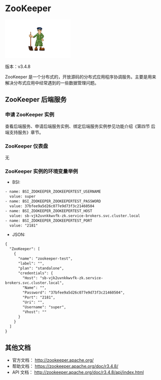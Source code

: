# ZooKeeper

![](img/ZooKeeper.png)

版本：v3.4.8

ZooKeeper 是一个分布式的，开放源码的分布式应用程序协调服务。主要是用来解决分布式应用中经常遇到的一些数据管理问题。

## ZooKeeper 后端服务

### 申请 ZooKeeper 实例

查看后端服务、申请后端服务实例、绑定后端服务实例参见功能介绍《第四节 后端支持服务》章节。

### ZooKeeper 仪表盘

无

### ZooKeeper 实例的环境变量举例

* BSI:

```
- name: BSI_ZOOKEEPER_ZOOKEEPERTEST_USERNAME
  value: super
- name: BSI_ZOOKEEPER_ZOOKEEPERTEST_PASSWORD
  value: 37bfee9a5d26c077e9d73f3c21460504
- name: BSI_ZOOKEEPER_ZOOKEEPERTEST_HOST
  value: sb-vjk2uvnkkwvfk-zk.service-brokers.svc.cluster.local
- name: BSI_ZOOKEEPER_ZOOKEEPERTEST_PORT
  value: "2181"
```

* JSON:

```
{
  "ZooKeeper": [
    {
      "name": "zookeeper-test", 
      "label": "", 
      "plan": "standalone", 
      "credentials": {
        "Host": "sb-vjk2uvnkkwvfk-zk.service-brokers.svc.cluster.local", 
        "Name": "", 
        "Password": "37bfee9a5d26c077e9d73f3c21460504", 
        "Port": "2181", 
        "Uri": "", 
        "Username": "super", 
        "Vhost": ""
      }
    }
  ]
}

```

## 其他文档

- 官方文档： http://zookeeper.apache.org/
- 帮助文档： https://zookeeper.apache.org/doc/r3.4.8/
- API 文档： http://zookeeper.apache.org/doc/r3.4.8/api/index.html